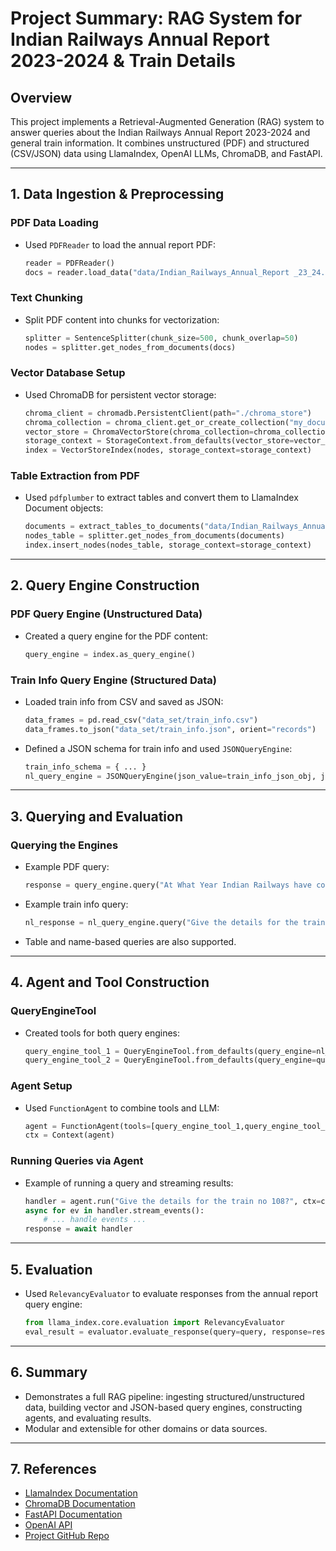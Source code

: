 # Project Summary: RAG System for Indian Railways Annual Report 2023-2024 & Train Details

## Overview
This project implements a Retrieval-Augmented Generation (RAG) system to answer queries about the Indian Railways Annual Report 2023-2024 and general train information. It combines unstructured (PDF) and structured (CSV/JSON) data using LlamaIndex, OpenAI LLMs, ChromaDB, and FastAPI.

---

## 1. Data Ingestion & Preprocessing

### PDF Data Loading
- Used `PDFReader` to load the annual report PDF:
  ```python
  reader = PDFReader()
  docs = reader.load_data("data/Indian_Railways_Annual_Report _23_24.pdf")
  ```

### Text Chunking
- Split PDF content into chunks for vectorization:
  ```python
  splitter = SentenceSplitter(chunk_size=500, chunk_overlap=50)
  nodes = splitter.get_nodes_from_documents(docs)
  ```

### Vector Database Setup
- Used ChromaDB for persistent vector storage:
  ```python
  chroma_client = chromadb.PersistentClient(path="./chroma_store")
  chroma_collection = chroma_client.get_or_create_collection("my_documents")
  vector_store = ChromaVectorStore(chroma_collection=chroma_collection)
  storage_context = StorageContext.from_defaults(vector_store=vector_store)
  index = VectorStoreIndex(nodes, storage_context=storage_context)
  ```

### Table Extraction from PDF
- Used `pdfplumber` to extract tables and convert them to LlamaIndex Document objects:
  ```python
  documents = extract_tables_to_documents("data/Indian_Railways_Annual_Report _23_24.pdf")
  nodes_table = splitter.get_nodes_from_documents(documents)
  index.insert_nodes(nodes_table, storage_context=storage_context)
  ```

---

## 2. Query Engine Construction

### PDF Query Engine (Unstructured Data)
- Created a query engine for the PDF content:
  ```python
  query_engine = index.as_query_engine()
  ```

### Train Info Query Engine (Structured Data)
- Loaded train info from CSV and saved as JSON:
  ```python
  data_frames = pd.read_csv("data_set/train_info.csv")
  data_frames.to_json("data_set/train_info.json", orient="records")
  ```
- Defined a JSON schema for train info and used `JSONQueryEngine`:
  ```python
  train_info_schema = { ... }
  nl_query_engine = JSONQueryEngine(json_value=train_info_json_obj, json_schema=train_info_schema)
  ```

---

## 3. Querying and Evaluation

### Querying the Engines
- Example PDF query:
  ```python
  response = query_engine.query("At What Year Indian Railways have conducted full scale disaster management exercise?")
  ```
- Example train info query:
  ```python
  nl_response = nl_query_engine.query("Give the details for the train no 107?")
  ```
- Table and name-based queries are also supported.

---

## 4. Agent and Tool Construction

### QueryEngineTool
- Created tools for both query engines:
  ```python
  query_engine_tool_1 = QueryEngineTool.from_defaults(query_engine=nl_query_engine, ...)
  query_engine_tool_2 = QueryEngineTool.from_defaults(query_engine=query_engine, ...)
  ```

### Agent Setup
- Used `FunctionAgent` to combine tools and LLM:
  ```python
  agent = FunctionAgent(tools=[query_engine_tool_1,query_engine_tool_2], llm=OpenAI(model="gpt-4o"))
  ctx = Context(agent)
  ```

### Running Queries via Agent
- Example of running a query and streaming results:
  ```python
  handler = agent.run("Give the details for the train no 108?", ctx=ctx)
  async for ev in handler.stream_events():
      # ... handle events ...
  response = await handler
  ```

---

## 5. Evaluation
- Used `RelevancyEvaluator` to evaluate responses from the annual report query engine:
  ```python
  from llama_index.core.evaluation import RelevancyEvaluator
  eval_result = evaluator.evaluate_response(query=query, response=response)
  ```

---

## 6. Summary
- Demonstrates a full RAG pipeline: ingesting structured/unstructured data, building vector and JSON-based query engines, constructing agents, and evaluating results.
- Modular and extensible for other domains or data sources.

---

## 7. References
- [LlamaIndex Documentation](https://docs.llamaindex.ai/)
- [ChromaDB Documentation](https://docs.trychroma.com/)
- [FastAPI Documentation](https://fastapi.tiangolo.com/)
- [OpenAI API](https://platform.openai.com/docs/)
- [Project GitHub Repo](https://github.com/ayazroomy/Semantic_RAG_Project_Indian_Railways)
